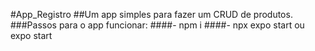 #App_Registro
##Um app simples para fazer um CRUD de produtos.
###Passos para o app funcionar:
####- npm i
####- npx expo start ou expo start
